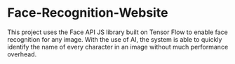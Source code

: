 # Face-Recognition-Website
This project uses the Face API JS library built on Tensor Flow to enable face recognition for any image. With the use of AI, the system is able to quickly identify the name of every character in an image without much performance overhead.
